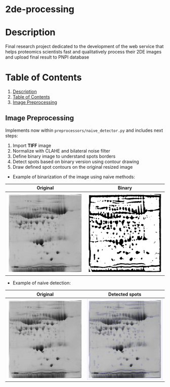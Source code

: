 # 2de-processing

# Description <a name="description"></a>
Final research project dedicated to the development of the web service that helps proteomics scientists fast and qualitatively process their 2DE images and upload final result to PNPI database

# Table of Contents

1. [Description](#description)
2. [Table of Contents](#table-of-contents)
3. [Image Preprocessing](#image-preprocessing)

## Image Preprocessing <a name="image-preprocessing"></a>
Implements now within `preprocessors/naive_detector.py` and includes next steps:

1. Import **TIFF** image
2. Normalize with CLAHE and bilateral noise filter
3. Define binary image to understand spots borders
4. Detect spots based on binary version using contour drawing
5. Draw defined spot contours on the original resized image

- Example of binarization of the image using naive methods:

Original                   |  Binary
:-------------------------:|:-------------------------:
<img src="./files/original_resized.png" width="256px" height="256px">  |  <img src="./files/binary.png" width="256px" height="256px">

- Example of naive detection:

Original                   |  Detected spots
:-------------------------:|:-------------------------:
<img src="./files/original_resized.png" width="256px" height="256px">  |  <img src="./files/Plasma_29_2mg_4-7_12cm_18.08.22_R350_gray_contours(38).png" width="256px" height="256px">
